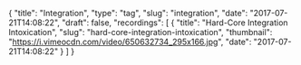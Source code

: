 {
  "title": "Integration",
  "type": "tag",
  "slug": "integration",
  "date": "2017-07-21T14:08:22",
  "draft": false,
  "recordings": [
    {
      "title": "Hard-Core Integration Intoxication",
      "slug": "hard-core-integration-intoxication",
      "thumbnail": "https://i.vimeocdn.com/video/650632734_295x166.jpg",
      "date": "2017-07-21T14:08:22"
    }
  ]
}
